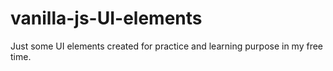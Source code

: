 # vanilla-js-UI-elements

Just some UI elements created for practice and learning purpose in my free time.
